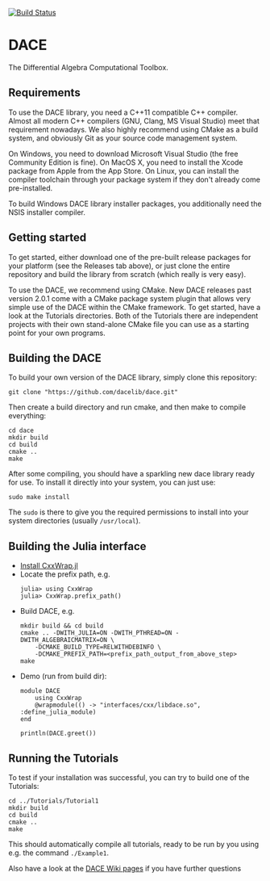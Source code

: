 [![Build Status](https://travis-ci.org/dacelib/dace.svg?branch=master)](https://travis-ci.org/dacelib/dace)

# DACE
The Differential Algebra Computational Toolbox.

## Requirements
To use the DACE library, you need a C++11 compatible C++ compiler. Almost all modern C++ compilers (GNU, Clang, MS Visual Studio) meet that requirement nowadays. We also highly recommend using CMake as a build system, and obviously Git as your source code management system.

On Windows, you need to download Microsoft Visual Studio (the free Community Edition is fine). On MacOS X, you need to install the Xcode package from Apple from the App Store. On Linux, you can install the compiler toolchain through your package system if they don't already come pre-installed.

To build Windows DACE library installer packages, you additionally need the NSIS installer compiler.

## Getting started
To get started, either download one of the pre-built release packages for your platform (see the Releases tab above), or just clone the entire repository and build the library from scratch (which really is very easy).

To use the DACE, we recommend using CMake. New DACE releases past version 2.0.1 come with a CMake package system plugin that allows very simple use of the DACE within the CMake framework. To get started, have a look at the Tutorials directories. Both of the Tutorials there are independent projects with their own stand-alone CMake file you can use as a starting point for your own programs.

## Building the DACE
To build your own version of the DACE library, simply clone this repository:
```
git clone "https://github.com/dacelib/dace.git"
```
Then create a build directory and run cmake, and then make to compile everything:
```
cd dace
mkdir build
cd build
cmake ..
make
```
After some compiling, you should have a sparkling new dace library ready for use. To install it directly into your system, you can just use:
```
sudo make install
```
The ```sudo``` is there to give you the required permissions to install into your system directories (usually ```/usr/local```).

## Building the Julia interface

- [Install CxxWrap.jl](https://github.com/JuliaInterop/CxxWrap.jl)
- Locate the prefix path, e.g.
  ```
  julia> using CxxWrap
  julia> CxxWrap.prefix_path()
  ```
- Build DACE, e.g.
  ```
  mkdir build && cd build
  cmake .. -DWITH_JULIA=ON -DWITH_PTHREAD=ON -DWITH_ALGEBRAICMATRIX=ON \
      -DCMAKE_BUILD_TYPE=RELWITHDEBINFO \
      -DCMAKE_PREFIX_PATH=<prefix_path_output_from_above_step>
  make
  ```
- Demo (run from build dir):
  ```  
  module DACE
      using CxxWrap
      @wrapmodule(() -> "interfaces/cxx/libdace.so", :define_julia_module)
  end

  println(DACE.greet())
  ```

## Running the Tutorials
To test if your installation was successful, you can try to build one of the Tutorials:
```
cd ../Tutorials/Tutorial1
mkdir build
cd build
cmake ..
make
```
This should automatically compile all tutorials, ready to be run by you using e.g. the command ```./Example1```.

Also have a look at the [DACE Wiki pages](https://github.com/dacelib/dace/wiki) if you have further questions
